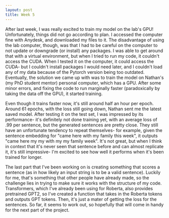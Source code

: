 ```yaml
---
layout: post
title: Week 5
---
```


After last week, I was really excited to train my model on the lab's GPU! Unfortunately, things did not go according to plan. I accessed the computer fine with Anydesk, and downloaded my files to it. The disadvantage of using the lab computer, though, was that I had to be careful on the computer to not update or downgrade (or install) any packages. I was able to get around that with a virtual environment, but when I tried to run my code, it couldn't access the CUDA. When I tested it on the computer, it could access the CUDA- but I couldn't install packages I would need later, and I couldn't load any of my data because of the Pytorch version being too outdated. Eventually, the solution we came up with was to train the model on Nathan's (my PhD student mentor) personal computer, which has a GPU. After some minor errors, and fixing the code to run marginally faster (paradoxically by taking the data off the GPU), it started training.

Even though it trains faster now, it's still around half an hour per epoch. Around 61 epochs, with the loss still going down, Nathan sent me the latest saved model. After testing it on the test set, I was impressed by its performance- it's definitely not done training yet, with an average loss of .99 per sentence, but the generated sentences are pretty close. They still have an unfortunate tendency to repeat themselves- for example, given the sentence embedding for "came here with my family this week", it outputs "came here my my with my my family week". It's not great, but when I think in context that it's never seen that sentence before and can almost replicate it, it's still impressive- I'm excited to see how well it performs when it's been trained for longer.

The last part that I've been working on is creating something that scores a sentence (as in how likely an input string is to be a valid sentence). Luckily for me, that's something that other people have already made, so the challenge lies in trying to make sure it works with the structure of my code. Transformers, which I've already been using for Roberta, also provides pretrained GPT2, so I've created a function that takes in the Roberta tokens and outputs GPT tokens. Then, it's just a mater of getting the loss for the sentences. So far, it seems to work out, so hopefully that will come in handy for the next part of the project.
